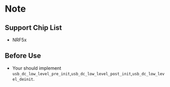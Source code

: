 # Note

## Support Chip List

- NRF5x

## Before Use

- Your should implement `usb_dc_low_level_pre_init`,`usb_dc_low_level_post_init`,`usb_dc_low_level_deinit`.
